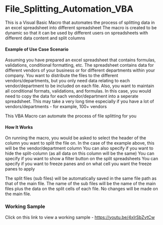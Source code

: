 # File_Splitting_Automation_VBA

This is a Visual Basic Macro that automates the process of splitting data in an excel spreadsheet into different spreadsheet
The macro is created to be dynamic so that it can be used by different users on spreadsheets with different data content and split columns


#### Example of Use Case Scenario

Assuming you have prepared an excel spreadsheet that contains formulas, validations, conditional formatting, etc. The spreadsheet contains data for different vendors of your business or for different departments within your company.
You want to distribute the files to the different vendors/departments, but you only need data relating to each vendor/department to be included on each file. Also, you want to maintain all conditional formats, validations, and formulas.
In this case, you would need to copy the data for each vendor/department into a seperate spreadsheet. This may take a very long time especially if you have a lot of vendors/departments - for example, 100+ vendors

This VBA Macro can automate the process of file splitting for you


#### How It Works

On running the macro, you would be asked to select the header of the column you want to split the file on. In the case of the example above, this will be the vendor/department column
You can also specify if you want to hide the split-column (as all data on this column will be the same)
You can specify if you want to show a filter button on the split spreadsheets
You can specify if you want to freeze panes and on what cell you want the freeze panes to apply

The split files (sub files) will be automatically saved in the same file path as that of the main file. The name of the sub files will be the name of the main files plus the data on the split cells of each file. No changes will be made on the main file.


### Working Sample

Click  on this link to view a working sample - https://youtu.be/4xIrSbZvtCw
